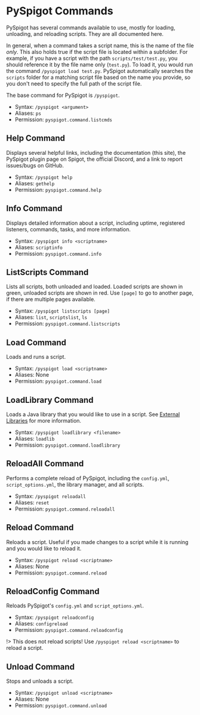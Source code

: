 # PySpigot Commands

PySpigot has several commands available to use, mostly for loading, unloading, and reloading scripts. They are all documented here.

In general, when a command takes a script name, this is the name of the file *only*. This also holds true if the script file is located within a subfolder. For example, if you have a script with the path `scripts/test/test.py`, you should reference it by the file name only (`test.py`). To load it, you would run the command `/pyspigot load test.py`. PySpigot automatically searches the `scripts` folder for a matching script file based on the name you provide, so you don't need to specify the full path of the script file.

The base command for PySpigot is `/pyspigot`.

- Syntax: `/pyspigot <argument>`
- Aliases: `ps`
- Permission: `pyspigot.command.listcmds`

## Help Command

Displays several helpful links, including the documentation (this site), the PySpigot plugin page on Spigot, the official Discord, and a link to report issues/bugs on GitHub.

- Syntax: `/pyspigot help`
- Aliases: `gethelp`
- Permission: `pyspigot.command.help`

## Info Command

Displays detailed information about a script, including uptime, registered listeners, commands, tasks, and more information.

- Syntax: `/pyspigot info <scriptname>`
- Aliases: `scriptinfo`
- Permission: `pyspigot.command.info`

## ListScripts Command

Lists all scripts, both unloaded and loaded. Loaded scripts are shown in green, unloaded scripts are shown in red. Use `[page]` to go to another page, if there are multiple pages available.

- Syntax: `/pyspigot listscripts [page]`
- Aliases: `list`, `scriptslist`, `ls`
- Permission: `pyspigot.command.listscripts`

## Load Command

Loads and runs a script.

- Syntax: `/pyspigot load <scriptname>`
- Aliases: None
- Permission: `pyspigot.command.load`

## LoadLibrary Command

Loads a Java library that you would like to use in a script. See [External Libraries](librarymanager.md) for more information.

- Syntax: `/pyspigot loadlibrary <filename>`
- Aliases: `loadlib`
- Permission: `pyspigot.command.loadlibrary`

## ReloadAll Command

Performs a complete reload of PySpigot, including the `config.yml`, `script_options.yml`, the library manager, and all scripts.

- Syntax: `/pyspigot reloadall`
- Aliases: `reset`
- Permission: `pyspigot.command.reloadall`

## Reload Command

Reloads a script. Useful if you made changes to a script while it is running and you would like to reload it.

- Syntax: `/pyspigot reload <scriptname>`
- Aliases: None
- Permission: `pyspigot.command.reload`

## ReloadConfig Command

Reloads PySpigot's `config.yml` and `script_options.yml`.

- Syntax: `/pyspigot reloadconfig`
- Aliases: `configreload`
- Permission: `pyspigot.command.reloadconfig`

!> This does not reload scripts! Use `/pyspigot reload <scriptname>` to reload a script.

## Unload Command

Stops and unloads a script.

- Syntax: `/pyspigot unload <scriptname>`
- Aliases: None
- Permission: `pyspigot.command.unload`